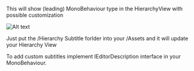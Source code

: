 This will show (leading) MonoBehaviour type in the HierarchyView with possible customization

![Alt text](/hierarchy-subtitle/Screenshot.png?raw=true "Screenshot")

Just put the /Hierarchy Subtitle forlder into your /Assets and it will update your Hierarchy View

To add custom subtitles implement IEditorDescription interface in your MonoBehaviour.
